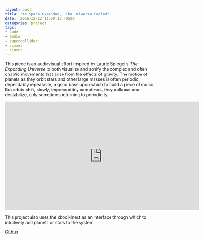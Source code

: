 ```yaml
---
layout: post
title: "As Space Expanded,  The Universe Cooled"
date:  2016-12-12 13:00:12 -0500
categories: project
tags:
- code
- audio
- supercollider
- visual
- kinect
---
```


This piece is an audiovisual effort inspired by Laurie Spiegel's <i>The Expanding Universe</i> to both visualize and sonify the complex and often chaotic movements that arise from the effects of gravity. The motion of planets as they orbit stars and other large masses is often periodic, dependably repeatable, a good base upon which to build a piece of music. But orbits shift, slowly, imperceptibly sometimes, they collapse and destabilize, only sometimes returning to periodicity.


<iframe src="https://player.vimeo.com/video/220900067" width="640" height="360" frameborder="0" webkitallowfullscreen mozallowfullscreen allowfullscreen></iframe>

This project also uses the xbox kinect as an interface through which to intuitively add planets or stars to the system.

[Github](https://github.com/squidgetx/space-expands)
